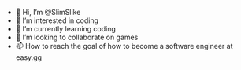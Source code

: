 - 👋 Hi, I’m @SlimSlike
- 👀 I’m interested in coding
- 🌱 I’m currently learning coding
- 💞️ I’m looking to collaborate on games
- 📫 How to reach the goal of how to become a software engineer at easy.gg

<!---
SlimSlike/SlimSlike is a ✨ special ✨ repository because its `README.md` (this file) appears on your GitHub profile.
You can click the Preview link to take a look at your changes.
--->
